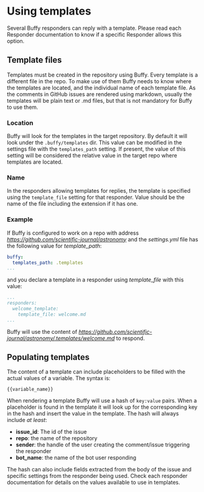 Using templates
===============

Several Buffy responders can reply with a template. Please read each Responder documentation to know if a specific Responder allows this option.

## Template files

Templates must be created in the repository using Buffy. Every template is a different file in the repo. To make use of them Buffy needs to know where the templates are located, and the individual name of each template file. As the comments in GitHub issues are rendered using markdown, usually the templates will be plain text or .md files, but that is not mandatory for Buffy to use them.

### Location

Buffy will look for the templates in the target repository. By default it will look under the `.buffy/templates` dir. This value can be modified in the settings file with the `templates_path` setting. If present, the value of this setting will be considered the relative value in the target repo where templates are located.


### Name

In the responders allowing templates for replies, the template is specified using the `template_file` setting for that responder. Value should be the name of the file including the extension if it has one.

### Example

If Buffy is configured to work on a repo with address _https://github.com/scientific-journal/astronomy_ and the _settings.yml_ file has the following value for _template_path_:

```yaml
buffy:
  templates_path: .templates
...
```

and you declare a template in a responder using _template_file_ with this value:
```yaml
...
responders:
  welcome_template:
    template_file: welcome.md
...
```

Buffy will use the content of _https://github.com/scientific-journal/astronomy/.templates/welcome.md_ to respond.

## Populating templates

The content of a template can include placeholders to be filled with the actual values of a variable. The syntax is:
```
{{variable_name}}
```

When rendering a template Buffy will use a hash of `key:value` pairs. When a placeholder is found in the template it will look up for the corresponding key in the hash and insert the value in the template. The hash will always include _at least_:
- **issue_id**: The id of the issue
- **repo**: the name of the repository
- **sender**: the handle of the user creating the comment/issue triggering the responder
- **bot_name**: the name of the bot user responding

The hash can also include fields extracted from the body of the issue and specific settings from the responder being used. Check each responder documentation for details on the values available to use in templates.


